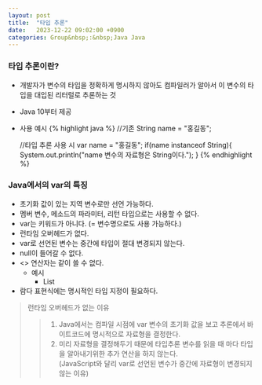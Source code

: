 ```yaml
---
layout: post
title:  "타입 추론"
date:   2023-12-22 09:02:00 +0900
categories: Group&nbsp;:&nbsp;Java Java
---
```


### 타입 추론이란?

- 개발자가 변수의 타입을 정확하게 명시하지 않아도 컴파일러가 알아서 이 변수의 타입을 대입된 리터럴로 추론하는 것
- Java 10부터 제공
- 사용 예시
    {% highlight java %}
    //기존
    String name = "홍길동";

    //타입 추론 사용 시
    var name = "홍길동";
    if(name instanceof String){
        System.out.println("name 변수의 자료형은 String이다.");
    }
    {% endhighlight %}

### Java에서의 var의 특징

- 초기화 값이 있는 지역 변수로만 선언 가능하다.
- 멤버 변수, 메소드의 파라미터, 리턴 타입으로는 사용할 수 없다.
- var는 키워드가 아니다. (= 변수명으로도 사용 가능하다.)
- 런타임 오버헤드가 없다.
- var로 선언된 변수는 중간에 타입이 절대 변경되지 않는다.
- null이 들어갈 수 없다.
- <> 연산자는 같이 쓸 수 없다.
    - 예시
        - List
- 람다 표현식에는 명시적인 타입 지정이 필요하다.

>런타임 오버헤드가 없는 이유
>>1. Java에서는 컴파일 시점에 var 변수의 초기화 값을 보고 추론에서 바이트코드에 명시적으로 자료형을 결정한다.  
>>2. 미리 자료형을 결정해두기 때문에 타입추론 변수를 읽을 때 마다 타입을 알아내기위한 추가 연산을 하지 않는다.  
>>(JavaScript와 달리 var로 선언된 변수가 중간에 자료형이 변경되지 않는 이유)